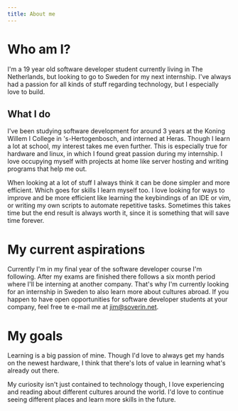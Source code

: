 ```yaml
---
title: About me
---
```


# Who am I?
I'm a 19 year old software developer student currently living in The Netherlands, but looking to go to Sweden for my next internship. I've always had a passion for all kinds of stuff regarding technology, but I especially love to build.

## What I do
I've been studying software development for around 3 years at the Koning Willem I College in 's-Hertogenbosch, and interned at Heras. Though I learn a lot at school, my interest takes me even further. This is especially true for hardware and linux, in which I found great passion during my internship. I love occupying myself with projects at home like server hosting and writing programs that help me out.

When looking at a lot of stuff I always think it can be done simpler and more efficient. Which goes for skills I learn myself too. I love looking for ways to improve and be more efficient like learning the keybindings of an IDE or vim, or writing my own scripts to automate repetitive tasks. Sometimes this takes time but the end result is always worth it, since it is something that will save time forever.

# My current aspirations
Currently I'm in my final year of the software developer course I'm following. After my exams are finished there follows a six month period where I'll be interning at another company. That's why I'm currently looking for an internship in Sweden to also learn more about cultures abroad. If you happen to have open opportunities for software developer students at your company, feel free te e-mail me at <a href="mailto:jim@soverin.net">jim@soverin.net</a>.

# My goals
Learning is a big passion of mine. Though I'd love to always get my hands on the newest hardware, I think that there's lots of value in learning what's already out there.

My curiosity isn't just contained to technology though, I love experiencing and reading about different cultures around the world. I'd love to continue seeing different places and learn more skills in the future.